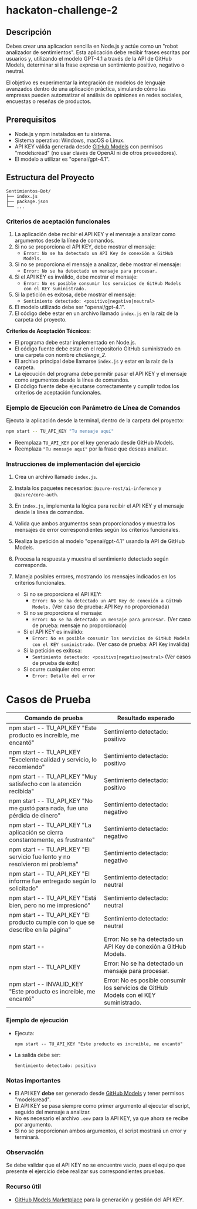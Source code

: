 
# hackaton-challenge-2


## Descripción

Debes crear una aplicacion sencilla en Node.js y actúe como un "robot analizador de sentimientos". Esta aplicación debe recibir frases escritas por usuarios y, utilizando el modelo GPT-4.1 a través de la API de GitHub Models, determinar si la frase expresa un sentimiento positivo, negativo o neutral.

El objetivo es experimentar la integración de modelos de lenguaje avanzados dentro de una aplicación práctica, simulando cómo las empresas pueden automatizar el análisis de opiniones en redes sociales, encuestas o reseñas de productos.

## Prerequisitos

- Node.js y npm instalados en tu sistema.
- Sistema operativo: Windows, macOS o Linux.
- API KEY válida generada desde [GitHub Models](https://github.com/marketplace/models) con permisos "models:read" (no usar claves de OpenAI ni de otros proveedores).
- El modelo a utilizar es "openai/gpt-4.1".

## Estructura del Proyecto

```
Sentimientos-Bot/
├── index.js
├── package.json
└── ...
```

### Criterios de aceptación funcionales

1. La aplicación debe recibir el API KEY y el mensaje a analizar como argumentos desde la línea de comandos.
2. Si no se proporciona el API KEY, debe mostrar el mensaje:
   - `Error: No se ha detectado un API Key de conexión a GitHub Models.`
3. Si no se proporciona el mensaje a analizar, debe mostrar el mensaje:
   - `Error: No se ha detectado un mensaje para procesar.`
4. Si el API KEY es inválido, debe mostrar el mensaje:
   - `Error: No es posible consumir los servicios de GitHub Models con el KEY suministrado.`
5. Si la petición es exitosa, debe mostrar el mensaje:
   - `Sentimiento detectado: <positivo|negativo|neutral>`
6. El modelo utilizado debe ser "openai/gpt-4.1".
7. El código debe estar en un archivo llamado `index.js` en la raíz de la carpeta del proyecto.

**Criterios de Aceptación Técnicos:**
- El programa debe estar implementado en Node.js.
- El código fuente debe estar en el repositorio GitHub suministrado en una carpeta con nombre _challenge_2_.
- El archivo principal debe llamarse `index.js` y estar en la raíz de la carpeta.
- La ejecución del programa debe permitir pasar el API KEY y el mensaje como argumentos desde la línea de comandos.
- El código fuente debe ejecutarse correctamente y cumplir todos los criterios de aceptación funcionales.

### Ejemplo de Ejecución con Parámetro de Línea de Comandos

Ejecuta la aplicación desde la terminal, dentro de la carpeta del proyecto:

```sh
npm start -- TU_API_KEY "Tu mensaje aquí"
```

- Reemplaza `TU_API_KEY` por el key generado desde GitHub Models.
- Reemplaza `"Tu mensaje aquí"` por la frase que deseas analizar.

### Instrucciones de implementación del ejercicio

1. Crea un archivo llamado `index.js`.
2. Instala los paquetes necesarios: `@azure-rest/ai-inference` y `@azure/core-auth`.
3. En `index.js`, implementa la lógica para recibir el API KEY y el mensaje desde la línea de comandos.
4. Valida que ambos argumentos sean proporcionados y muestra los mensajes de error correspondientes según los criterios funcionales.
5. Realiza la petición al modelo "openai/gpt-4.1" usando la API de GitHub Models.
6. Procesa la respuesta y muestra el sentimiento detectado según corresponda.
7. Maneja posibles errores, mostrando los mensajes indicados en los criterios funcionales.

   - Si no se proporciona el API KEY:
     - `Error: No se ha detectado un API Key de conexión a GitHub Models.` (Ver caso de prueba: API Key no proporcionada)
   - Si no se proporciona el mensaje:
     - `Error: No se ha detectado un mensaje para procesar.` (Ver caso de prueba: mensaje no proporcionado)
   - Si el API KEY es inválido:
     - `Error: No es posible consumir los servicios de GitHub Models con el KEY suministrado.` (Ver caso de prueba: API Key inválida)
   - Si la petición es exitosa:
     - `Sentimiento detectado: <positivo|negativo|neutral>` (Ver casos de prueba de éxito)
   - Si ocurre cualquier otro error:
     - `Error: Detalle del error`

# Casos de Prueba

| Comando de prueba                                                                                      | Resultado esperado                                                        |
|-------------------------------------------------------------------------------------------------------|---------------------------------------------------------------------------|
| npm start -- TU_API_KEY "Este producto es increíble, me encantó"                                      | Sentimiento detectado: positivo                                           |
| npm start -- TU_API_KEY "Excelente calidad y servicio, lo recomiendo"                                 | Sentimiento detectado: positivo                                           |
| npm start -- TU_API_KEY "Muy satisfecho con la atención recibida"                                     | Sentimiento detectado: positivo                                           |
| npm start -- TU_API_KEY "No me gustó para nada, fue una pérdida de dinero"                            | Sentimiento detectado: negativo                                           |
| npm start -- TU_API_KEY "La aplicación se cierra constantemente, es frustrante"                       | Sentimiento detectado: negativo                                           |
| npm start -- TU_API_KEY "El servicio fue lento y no resolvieron mi problema"                          | Sentimiento detectado: negativo                                           |
| npm start -- TU_API_KEY "El informe fue entregado según lo solicitado"                                | Sentimiento detectado: neutral                                            |
| npm start -- TU_API_KEY "Está bien, pero no me impresionó"                                            | Sentimiento detectado: neutral                                            |
| npm start -- TU_API_KEY "El producto cumple con lo que se describe en la página"                      | Sentimiento detectado: neutral                                            |
| npm start --                                                                                          | Error: No se ha detectado un API Key de conexión a GitHub Models.         |
| npm start -- TU_API_KEY                                                                              | Error: No se ha detectado un mensaje para procesar.                       |
| npm start -- INVALID_KEY "Este producto es increíble, me encantó"                                     | Error: No es posible consumir los servicios de GitHub Models con el KEY suministrado. |


### Ejemplo de ejecución

- Ejecuta:  
  ```
  npm start -- TU_API_KEY "Este producto es increíble, me encantó"
  ```
- La salida debe ser:  
  ```
  Sentimiento detectado: positivo
  ```

### Notas importantes
- El API KEY **debe** ser generado desde [GitHub Models](https://github.com/marketplace/models) y tener permisos "models:read".
- El API KEY se pasa siempre como primer argumento al ejecutar el script, seguido del mensaje a analizar.
- No es necesario el archivo `.env` para la API KEY, ya que ahora se recibe por argumento.
- Si no se proporcionan ambos argumentos, el script mostrará un error y terminará.

### Observación
Se debe validar que el API KEY no se encuentre vacío, pues el equipo que presente el ejercicio debe realizar sus correspondientes pruebas.

### Recurso útil
- [GitHub Models Marketplace](https://github.com/marketplace/models) para la generación y gestión del API KEY.